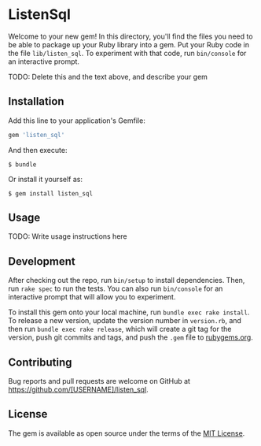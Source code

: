 # ListenSql

Welcome to your new gem! In this directory, you'll find the files you need to be able to package up your Ruby library into a gem. Put your Ruby code in the file `lib/listen_sql`. To experiment with that code, run `bin/console` for an interactive prompt.

TODO: Delete this and the text above, and describe your gem

## Installation

Add this line to your application's Gemfile:

```ruby
gem 'listen_sql'
```

And then execute:

    $ bundle

Or install it yourself as:

    $ gem install listen_sql

## Usage

TODO: Write usage instructions here

## Development

After checking out the repo, run `bin/setup` to install dependencies. Then, run `rake spec` to run the tests. You can also run `bin/console` for an interactive prompt that will allow you to experiment.

To install this gem onto your local machine, run `bundle exec rake install`. To release a new version, update the version number in `version.rb`, and then run `bundle exec rake release`, which will create a git tag for the version, push git commits and tags, and push the `.gem` file to [rubygems.org](https://rubygems.org).

## Contributing

Bug reports and pull requests are welcome on GitHub at https://github.com/[USERNAME]/listen_sql.


## License

The gem is available as open source under the terms of the [MIT License](http://opensource.org/licenses/MIT).

